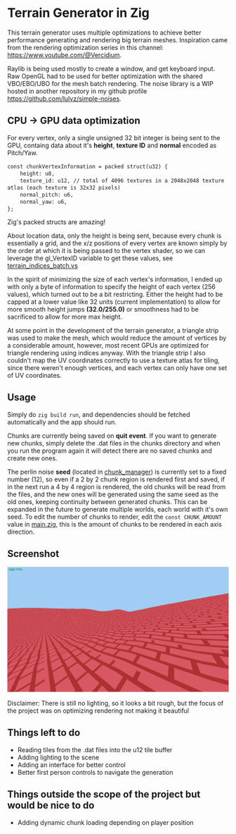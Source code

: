 ﻿# Terrain Generator in Zig 

This terrain generator uses multiple optimizations to achieve better performance generating and rendering big terrain meshes.
Inspiration came from the rendering optimization series in this channel: https://www.youtube.com/@Vercidium.

Raylib is being used mostly to create a window, and get keyboard input. Raw OpenGL had to be used for better optimization with the shared VBO/EBO/UBO for the mesh batch rendering.
The noise library is a WIP hosted in another repository in my github profile https://github.com/lulvz/simple-noises.

## CPU -> GPU data optimization
For every vertex, only a single unsigned 32 bit integer is being sent to the GPU, containg data about it's **height**, **texture ID** and **normal** encoded as Pitch/Yaw.

```zig
const chunkVertexInformation = packed struct(u32) {
    height: u8,
    texture_id: u12, // total of 4096 textures in a 2048x2048 texture atlas (each texture is 32x32 pixels)
    normal_pitch: u6,
    normal_yaw: u6,
};
```
Zig's packed structs are amazing!

About location data, only the height is being sent, because every chunk is essentially a grid, and the x/z positions of every vertex are known simply by the order at which it is being passed to the vertex shader, so we can leverage the gl_VertexID variable to get these values, see [terrain_indices_batch.vs](resources/terrain_indices_batch.vs)

In the spirit of minimizing the size of each vertex's information, I ended up with only a byte of information to specify the height of each vertex (256 values), which turned out to be a bit restricting. Either the height had to be capped at a lower value like 32 units (current implementation) to allow for more smooth height jumps **(32.0/255.0)** or smoothness had to be sacrificed to allow for more max height.

At some point in the development of the terrain generator, a triangle strip was used to make the mesh, which would reduce the amount of vertices by a considerable amount, however, most recent GPUs are optimized for triangle rendering using indices anyway. With the triangle strip I also couldn't map the UV coordinates correctly to use a texture atlas for tiling, since there weren't enough vertices, and each vertex can only have one set of UV coordinates.

## Usage

Simply do `zig build run`, and dependencies should be fetched automatically and the app should run.

Chunks are currently being saved on **quit event**. If you want to generate new chunks, simply delete the .dat files in the chunks directory and when you run the program again it will detect there are no saved chunks and create new ones.

The perlin noise **seed** (located in [chunk_manager](src/chunk_manager.zig)) is currently set to a fixed number (12), so even if a 2 by 2 chunk region is rendered first and saved, if in the next run a 4 by 4 region is rendered, the old chunks will be read from the files, and the new ones will be generated using the same seed as the old ones, keeping continuity between generated chunks. This can be expanded in the future to generate multiple worlds, each world with it's own seed.
To edit the number of chunks to render, edit the `const CHUNK_AMOUNT` value in [main.zig](src/main.zig), this is the amount of chunks to be rendered in each axis direction.

## Screenshot

![screenshot](img/screenshot.png)

Disclaimer: There is still no lighting, so it looks a bit rough, but the focus of the project was on optimizing rendering not making it beautiful

## Things left to do

- Reading tiles from the .dat files into the u12 tile buffer
- Adding lighting to the scene
- Adding an interface for better control
- Better first person controls to navigate the generation

## Things outside the scope of the project but would be nice to do

- Adding dynamic chunk loading depending on player position
